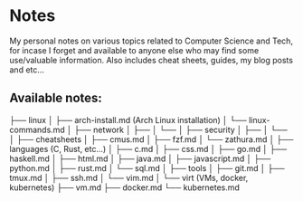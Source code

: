 # Notes
My personal notes on various topics related to Computer Science and Tech, for incase I forget and available to anyone else who may find some use/valuable information. Also includes cheat sheets, guides, my blog posts and etc...

## Available notes:
├── linux
│  ├── arch-install.md (Arch Linux installation)
│  └── linux-commands.md
│
├── network
│  ├── 
│  └── 
│
├── security
│  ├── 
│  └── 
│
├── cheatsheets
│  ├── cmus.md
│  ├── fzf.md
│  └── zathura.md
│
├── languages (C, Rust, etc...)
│  ├── c.md
│  ├── css.md
│  ├── go.md
│  ├── haskell.md
│  ├── html.md
│  ├── java.md
│  ├── javascript.md
│  ├── python.md
│  ├── rust.md
│  └── sql.md
│
├── tools
│  ├── git.md
│  ├── tmux.md
│  ├── ssh.md
│  └── vim.md
│
└── virt (VMs, docker, kubernetes)
   ├── vm.md
   ├── docker.md
   └── kubernetes.md
